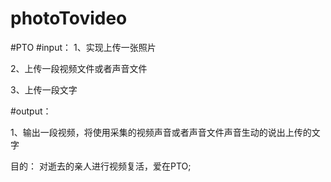 # photoTovideo
#PTO
#input：
  1、实现上传一张照片
  
  2、上传一段视频文件或者声音文件
  
  3、上传一段文字
  
#output：

  1、输出一段视频，将使用采集的视频声音或者声音文件声音生动的说出上传的文字

 目的：
   对逝去的亲人进行视频复活，爱在PTO;
 

